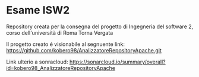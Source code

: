 # Esame ISW2
Repository creata per la consegna del progetto di Ingegneria del software 2, corso dell'università di Roma Torna Vergata

Il progetto creato é visionabile al segnuente link: https://github.com/kobero98/AnalizzatoreRepositoryApache.git

Link ulterio a sonracloud: https://sonarcloud.io/summary/overall?id=kobero98_AnalizzatoreRepositoryApache
